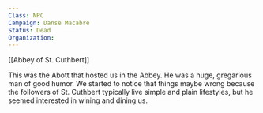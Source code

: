 ```yaml
---
Class: NPC
Campaign: Danse Macabre
Status: Dead
Organization:
---
```

[[Abbey of St. Cuthbert]]

This was the Abott that hosted us in the Abbey. He was a huge, gregarious man of good humor. We started to notice that things maybe wrong because the followers of St. Cuthbert typically live simple and plain lifestyles, but he seemed interested in wining and dining us.